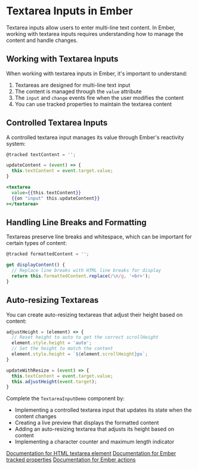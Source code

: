 # Textarea Inputs in Ember

Textarea inputs allow users to enter multi-line text content. In Ember, working with textarea inputs requires understanding how to manage the content and handle changes.

## Working with Textarea Inputs

When working with textarea inputs in Ember, it's important to understand:

1. Textareas are designed for multi-line text input
2. The content is managed through the `value` attribute
3. The `input` and `change` events fire when the user modifies the content
4. You can use tracked properties to maintain the textarea content

## Controlled Textarea Inputs

A controlled textarea input manages its value through Ember's reactivity system:

```js
@tracked textContent = '';

updateContent = (event) => {
  this.textContent = event.target.value;
}
```

```hbs
<textarea 
  value={{this.textContent}} 
  {{on "input" this.updateContent}}
></textarea>
```

## Handling Line Breaks and Formatting

Textareas preserve line breaks and whitespace, which can be important for certain types of content:

```js
@tracked formattedContent = '';

get displayContent() {
  // Replace line breaks with HTML line breaks for display
  return this.formattedContent.replace(/\n/g, '<br>');
}
```

## Auto-resizing Textareas

You can create auto-resizing textareas that adjust their height based on content:

```js
adjustHeight = (element) => {
  // Reset height to auto to get the correct scrollHeight
  element.style.height = 'auto';
  // Set the height to match the content
  element.style.height = `${element.scrollHeight}px`;
}

updateWithResize = (event) => {
  this.textContent = event.target.value;
  this.adjustHeight(event.target);
}
```

<p class="call-to-play">
  Complete the <code>TextareaInputDemo</code> component by:
  <ul>
    <li>Implementing a controlled textarea input that updates its state when the content changes</li>
    <li>Creating a live preview that displays the formatted content</li>
    <li>Adding an auto-resizing textarea that adjusts its height based on content</li>
    <li>Implementing a character counter and maximum length indicator</li>
  </ul>
</p>

[Documentation for HTML textarea element][mdn-textarea]
[Documentation for Ember tracked properties][ember-tracked]
[Documentation for Ember actions][ember-actions]

[mdn-textarea]: https://developer.mozilla.org/en-US/docs/Web/HTML/Element/textarea
[ember-tracked]: https://guides.emberjs.com/release/in-depth-topics/autotracking-in-depth/
[ember-actions]: https://guides.emberjs.com/release/components/component-state-and-actions/
